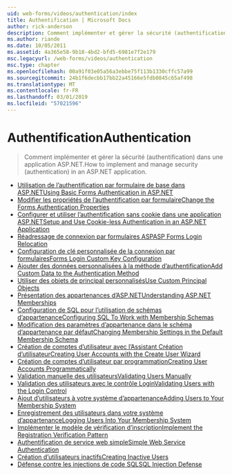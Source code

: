 ```yaml
---
uid: web-forms/videos/authentication/index
title: Authentification | Microsoft Docs
author: rick-anderson
description: Comment implémenter et gérer la sécurité (authentification) dans une application ASP.NET.
ms.author: riande
ms.date: 10/05/2011
ms.assetid: 4a365e58-9b18-4bd2-bfd5-6981e7f2e179
msc.legacyurl: /web-forms/videos/authentication
msc.type: chapter
ms.openlocfilehash: 00a91f03e05a56a3ebbe75f113b1330cffc57a99
ms.sourcegitcommit: 24b1f6decbb17bb22a45166e5fdb0845c65af498
ms.translationtype: MT
ms.contentlocale: fr-FR
ms.lasthandoff: 03/01/2019
ms.locfileid: "57021596"
---
```

<a name="authentication"></a><span data-ttu-id="b7184-103">Authentification</span><span class="sxs-lookup"><span data-stu-id="b7184-103">Authentication</span></span>
====================
> <span data-ttu-id="b7184-104">Comment implémenter et gérer la sécurité (authentification) dans une application ASP.NET.</span><span class="sxs-lookup"><span data-stu-id="b7184-104">How to implement and manage security (authentication) in an ASP.NET application.</span></span>


- [<span data-ttu-id="b7184-105">Utilisation de l’authentification par formulaire de base dans ASP.NET</span><span class="sxs-lookup"><span data-stu-id="b7184-105">Using Basic Forms Authentication in ASP.NET</span></span>](using-basic-forms-authentication-in-aspnet.md)
- [<span data-ttu-id="b7184-106">Modifier les propriétés de l’authentification par formulaire</span><span class="sxs-lookup"><span data-stu-id="b7184-106">Change the Forms Authentication Properties</span></span>](how-to-change-the-forms-authentication-properties.md)
- [<span data-ttu-id="b7184-107">Configurer et utiliser l’authentification sans cookie dans une application ASP.NET</span><span class="sxs-lookup"><span data-stu-id="b7184-107">Setup and Use Cookie-less Authentication in an ASP.NET Application</span></span>](how-to-setup-and-use-cookie-less-authentication-in-an-aspnet-application.md)
- [<span data-ttu-id="b7184-108">Réadressage de connexion par formulaires ASP</span><span class="sxs-lookup"><span data-stu-id="b7184-108">ASP Forms Login Relocation</span></span>](asp-forms-login-relocation.md)
- [<span data-ttu-id="b7184-109">Configuration de clé personnalisée de la connexion par formulaires</span><span class="sxs-lookup"><span data-stu-id="b7184-109">Forms Login Custom Key Configuration</span></span>](forms-login-custom-key-configuration.md)
- [<span data-ttu-id="b7184-110">Ajouter des données personnalisées à la méthode d’authentification</span><span class="sxs-lookup"><span data-stu-id="b7184-110">Add Custom Data to the Authentication Method</span></span>](add-custom-data-to-the-authentication-method.md)
- [<span data-ttu-id="b7184-111">Utiliser des objets de principal personnalisés</span><span class="sxs-lookup"><span data-stu-id="b7184-111">Use Custom Principal Objects</span></span>](use-custom-principal-objects.md)
- [<span data-ttu-id="b7184-112">Présentation des appartenances d’ASP.NET</span><span class="sxs-lookup"><span data-stu-id="b7184-112">Understanding ASP.NET Memberships</span></span>](understanding-aspnet-memberships.md)
- [<span data-ttu-id="b7184-113">Configuration de SQL pour l’utilisation de schémas d’appartenance</span><span class="sxs-lookup"><span data-stu-id="b7184-113">Configuring SQL To Work with Membership Schemas</span></span>](configuring-sql-to-work-with-membership-schemas.md)
- [<span data-ttu-id="b7184-114">Modification des paramètres d’appartenance dans le schéma d’appartenance par défaut</span><span class="sxs-lookup"><span data-stu-id="b7184-114">Changing Membership Settings in the Default Membership Schema</span></span>](changing-membership-settings-in-the-default-membership-schema.md)
- [<span data-ttu-id="b7184-115">Création de comptes d’utilisateur avec l’Assistant Création d’utilisateur</span><span class="sxs-lookup"><span data-stu-id="b7184-115">Creating User Accounts with the Create User Wizard</span></span>](creating-user-accounts-with-the-create-user-wizard.md)
- [<span data-ttu-id="b7184-116">Création de comptes d’utilisateur par programmation</span><span class="sxs-lookup"><span data-stu-id="b7184-116">Creating User Accounts Programmatically</span></span>](creating-user-accounts-programmatically.md)
- [<span data-ttu-id="b7184-117">Validation manuelle des utilisateurs</span><span class="sxs-lookup"><span data-stu-id="b7184-117">Validating Users Manually</span></span>](validating-users-manually.md)
- [<span data-ttu-id="b7184-118">Validation des utilisateurs avec le contrôle Login</span><span class="sxs-lookup"><span data-stu-id="b7184-118">Validating Users with the Login Control</span></span>](validating-users-with-the-login-control.md)
- [<span data-ttu-id="b7184-119">Ajout d’utilisateurs à votre système d’appartenance</span><span class="sxs-lookup"><span data-stu-id="b7184-119">Adding Users to Your Membership System</span></span>](adding-users-to-your-membership-system.md)
- [<span data-ttu-id="b7184-120">Enregistrement des utilisateurs dans votre système d’appartenance</span><span class="sxs-lookup"><span data-stu-id="b7184-120">Logging Users Into Your Membership System</span></span>](logging-users-into-your-membership-system.md)
- [<span data-ttu-id="b7184-121">Implémenter le modèle de vérification d’inscription</span><span class="sxs-lookup"><span data-stu-id="b7184-121">Implement the Registration Verification Pattern</span></span>](implement-the-registration-verification-pattern.md)
- [<span data-ttu-id="b7184-122">Authentification de service web simple</span><span class="sxs-lookup"><span data-stu-id="b7184-122">Simple Web Service Authentication</span></span>](simple-web-service-authentication.md)
- [<span data-ttu-id="b7184-123">Création d’utilisateurs inactifs</span><span class="sxs-lookup"><span data-stu-id="b7184-123">Creating Inactive Users</span></span>](creating-inactive-users.md)
- [<span data-ttu-id="b7184-124">Défense contre les injections de code SQL</span><span class="sxs-lookup"><span data-stu-id="b7184-124">SQL Injection Defense</span></span>](sql-injection-defense.md)

